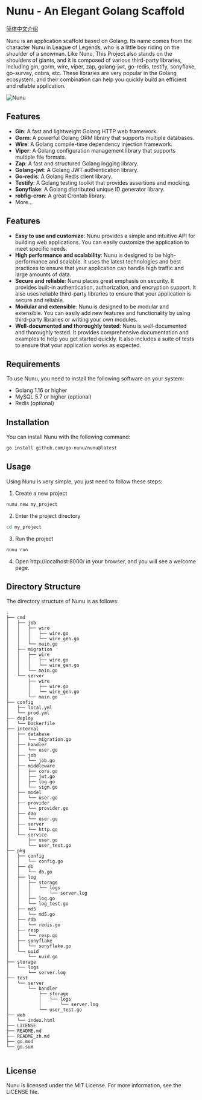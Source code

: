 # Nunu - An Elegant Golang Scaffold 

[简体中文介绍](https://github.com/go-nunu/nunu-layout-advanced/blob/main/README_zh.md)

Nunu is an application scaffold based on Golang. Its name comes from the character Nunu in League of Legends, who is a little boy riding on the shoulder of a snowman. Like Nunu, This Project also stands on the shoulders of giants, and it is composed of various third-party libraries, including gin, gorm, wire, viper, zap, golang-jwt, go-redis, testify, sonyflake, go-survey, cobra, etc. These libraries are very popular in the Golang ecosystem, and their combination can help you quickly build an efficient and reliable application.

![Nunu](https://github.com/go-nunu/nunu/blob/main/.github/assets/banner.png)

## Features

- **Gin**: A fast and lightweight Golang HTTP web framework.
- **Gorm**: A powerful Golang ORM library that supports multiple databases.
- **Wire**: A Golang compile-time dependency injection framework.
- **Viper**: A Golang configuration management library that supports multiple file formats.
- **Zap**: A fast and structured Golang logging library.
- **Golang-jwt**: A Golang JWT authentication library.
- **Go-redis**: A Golang Redis client library.
- **Testify**: A Golang testing toolkit that provides assertions and mocking.
- **Sonyflake**: A Golang distributed unique ID generator library.
- **robfig-cron**: A great Crontab library.
- More...
## Features
* **Easy to use and customize**: Nunu provides a simple and intuitive API for building web applications. You can easily customize the application to meet specific needs.
* **High performance and scalability**: Nunu is designed to be high-performance and scalable. It uses the latest technologies and best practices to ensure that your application can handle high traffic and large amounts of data.
* **Secure and reliable**: Nunu places great emphasis on security. It provides built-in authentication, authorization, and encryption support. It also uses reliable third-party libraries to ensure that your application is secure and reliable.
* **Modular and extensible**: Nunu is designed to be modular and extensible. You can easily add new features and functionality by using third-party libraries or writing your own modules.
* **Well-documented and thoroughly tested**: Nunu is well-documented and thoroughly tested. It provides comprehensive documentation and examples to help you get started quickly. It also includes a suite of tests to ensure that your application works as expected.
## Requirements
To use Nunu, you need to install the following software on your system:

* Golang 1.16 or higher
* MySQL 5.7 or higher (optional)
* Redis (optional)
## Installation

You can install Nunu with the following command:

```bash
go install github.com/go-nunu/nunu@latest
```

## Usage

Using Nunu is very simple, you just need to follow these steps:

1. Create a new project

```bash
nunu new my_project
```

2. Enter the project directory

```bash
cd my_project
```

3. Run the project

```bash
nunu run
```

4. Open http://localhost:8000/ in your browser, and you will see a welcome page.

## Directory Structure

The directory structure of Nunu is as follows:


```
.
├── cmd
│   ├── job
│   │   ├── wire
│   │   │   ├── wire.go
│   │   │   └── wire_gen.go
│   │   └── main.go
│   ├── migration
│   │   ├── wire
│   │   │   ├── wire.go
│   │   │   └── wire_gen.go
│   │   └── main.go
│   └── server
│       ├── wire
│       │   ├── wire.go
│       │   └── wire_gen.go
│       └── main.go
├── config
│   ├── local.yml
│   └── prod.yml
├── deploy
│   └── Dockerfile
├── internal
│   ├── database
│   │   └── migration.go
│   ├── handler
│   │   └── user.go
│   ├── job
│   │   └── job.go
│   ├── middleware
│   │   ├── cors.go
│   │   ├── jwt.go
│   │   ├── log.go
│   │   └── sign.go
│   ├── model
│   │   └── user.go
│   ├── provider
│   │   └── provider.go
│   ├── dao
│   │   └── user.go
│   ├── server
│   │   └── http.go
│   └── service
│       ├── user.go
│       └── user_test.go
├── pkg
│   ├── config
│   │   └── config.go
│   ├── db
│   │   └── db.go
│   ├── log
│   │   ├── storage
│   │   │   └── logs
│   │   │       └── server.log
│   │   ├── log.go
│   │   └── log_test.go
│   ├── md5
│   │   └── md5.go
│   ├── rdb
│   │   └── redis.go
│   ├── resp
│   │   └── resp.go
│   ├── sonyflake
│   │   └── sonyflake.go
│   └── uuid
│       └── uuid.go
├── storage
│   └── logs
│       └── server.log
├── test
│   └── server
│       └── handler
│           ├── storage
│           │   └── logs
│           │       └── server.log
│           └── user_test.go
├── web
│   └── index.html
├── LICENSE
├── README.md
├── README_zh.md
├── go.mod
└── go.sum


```

## License
Nunu is licensed under the MIT License. For more information, see the LICENSE file.